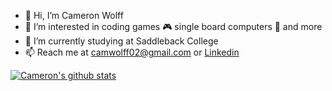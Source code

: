 - 👋 Hi, I’m Cameron Wolff
- 👀 I’m interested in coding games 🎮 single board computers 🤖 and more
- 🌱 I’m currently studying at Saddleback College
- 📫 Reach me at camwolff02@gmail.com or [Linkedin](https://www.linkedin.com/in/cameron-wolff-83ba55218/)

[![Cameron's github stats](https://github-readme-stats.vercel.app/api?username=camwolff02&count_private=true&show_icons=true&theme=radical&hide_rank=false)](https://github.com/anuraghazra/github-readme-stats)

<!---
camwolff02/camwolff02 is a ✨ special ✨ repository because its `README.md` (this file) appears on your GitHub profile.
You can click the Preview link to take a look at your changes.
--->
